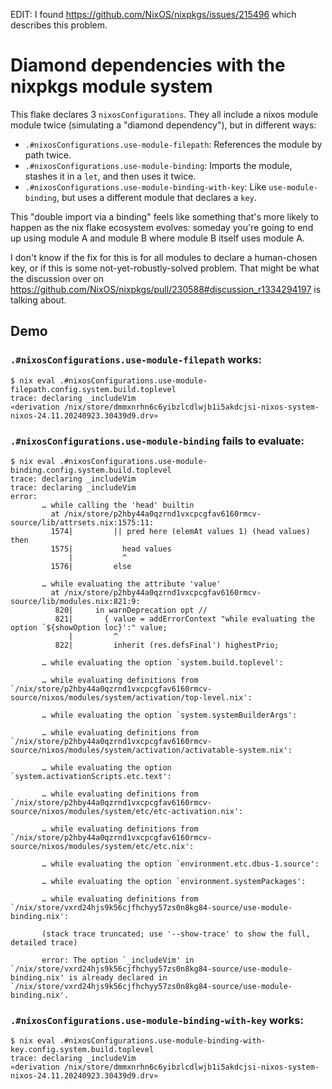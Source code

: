 EDIT: I found <https://github.com/NixOS/nixpkgs/issues/215496> which describes
this problem.

# Diamond dependencies with the nixpkgs module system

This flake declares 3 `nixosConfigurations`. They all include a nixos module
module twice (simulating a "diamond dependency"), but in different ways:

- `.#nixosConfigurations.use-module-filepath`: References the module by path twice.
- `.#nixosConfigurations.use-module-binding`: Imports the module, stashes it in a `let`, and then uses it twice.
- `.#nixosConfigurations.use-module-binding-with-key`: Like
  `use-module-binding`, but uses a different module that declares a `key`.

This "double import via a binding" feels like something that's more likely to
happen as the nix flake ecosystem evolves: someday you're going to end up using
module A and module B where module B itself uses module A.

I don't know if the fix for this is for all modules to declare a human-chosen
key, or if this is some not-yet-robustly-solved problem. That might be what the
discussion over on
<https://github.com/NixOS/nixpkgs/pull/230588#discussion_r1334294197> is
talking about.

## Demo

### `.#nixosConfigurations.use-module-filepath` works:

```shell
$ nix eval .#nixosConfigurations.use-module-filepath.config.system.build.toplevel
trace: declaring _includeVim
«derivation /nix/store/dmmxnrhn6c6yibzlcdlwjb1i5akdcjsi-nixos-system-nixos-24.11.20240923.30439d9.drv»
```

### `.#nixosConfigurations.use-module-binding` fails to evaluate:

```shell
$ nix eval .#nixosConfigurations.use-module-binding.config.system.build.toplevel
trace: declaring _includeVim
trace: declaring _includeVim
error:
       … while calling the 'head' builtin
         at /nix/store/p2hby44a0qzrnd1vxcpcgfav6160rmcv-source/lib/attrsets.nix:1575:11:
         1574|         || pred here (elemAt values 1) (head values) then
         1575|           head values
             |           ^
         1576|         else

       … while evaluating the attribute 'value'
         at /nix/store/p2hby44a0qzrnd1vxcpcgfav6160rmcv-source/lib/modules.nix:821:9:
          820|     in warnDeprecation opt //
          821|       { value = addErrorContext "while evaluating the option `${showOption loc}':" value;
             |         ^
          822|         inherit (res.defsFinal') highestPrio;

       … while evaluating the option `system.build.toplevel':

       … while evaluating definitions from `/nix/store/p2hby44a0qzrnd1vxcpcgfav6160rmcv-source/nixos/modules/system/activation/top-level.nix':

       … while evaluating the option `system.systemBuilderArgs':

       … while evaluating definitions from `/nix/store/p2hby44a0qzrnd1vxcpcgfav6160rmcv-source/nixos/modules/system/activation/activatable-system.nix':

       … while evaluating the option `system.activationScripts.etc.text':

       … while evaluating definitions from `/nix/store/p2hby44a0qzrnd1vxcpcgfav6160rmcv-source/nixos/modules/system/etc/etc-activation.nix':

       … while evaluating definitions from `/nix/store/p2hby44a0qzrnd1vxcpcgfav6160rmcv-source/nixos/modules/system/etc/etc.nix':

       … while evaluating the option `environment.etc.dbus-1.source':

       … while evaluating the option `environment.systemPackages':

       … while evaluating definitions from `/nix/store/vxrd24hjs9k56cjfhchyy57zs0n8kg84-source/use-module-binding.nix':

       (stack trace truncated; use '--show-trace' to show the full, detailed trace)

       error: The option `_includeVim' in `/nix/store/vxrd24hjs9k56cjfhchyy57zs0n8kg84-source/use-module-binding.nix' is already declared in `/nix/store/vxrd24hjs9k56cjfhchyy57zs0n8kg84-source/use-module-binding.nix'.
```

### `.#nixosConfigurations.use-module-binding-with-key` works:

```shell
$ nix eval .#nixosConfigurations.use-module-binding-with-key.config.system.build.toplevel
trace: declaring _includeVim
«derivation /nix/store/dmmxnrhn6c6yibzlcdlwjb1i5akdcjsi-nixos-system-nixos-24.11.20240923.30439d9.drv»
```
